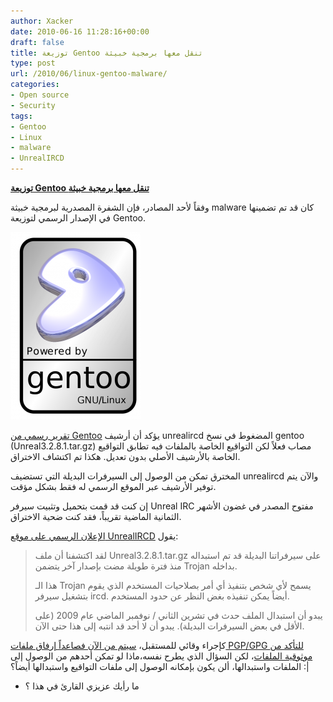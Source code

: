 ```yaml
---
author: Xacker
date: 2010-06-16 11:28:16+00:00
draft: false
title: توزيعة Gentoo تنقل معها برمجية خبيثة
type: post
url: /2010/06/linux-gentoo-malware/
categories:
- Open source
- Security
tags:
- Gentoo
- Linux
- malware
- UnrealIRCD
---
```


[**توزيعة Gentoo تنقل معها برمجية خبيثة**](https://www.it-scoop.com/2010/06/linux-gentoo-malware/)




وفقاً لأحد المصادر، فإن الشفرة المصدرية لبرمجية خبيثة malware كان قد تم تضمينها في الإصدار الرسمي لتوزيعة Gentoo.




[![](gentoo-Linux-208x300.png)
](https://www.it-scoop.com/2010/06/linux-gentoo-malware/)





[تقرير رسمي من Gentoo](https://bugs.gentoo.org/show_bug.cgi?id=323691) يؤكد أن أرشيف unrealircd المضغوط في نسخ gentoo (Unreal3.2.8.1.tar.gz) مصاب فعلاً لكن التواقيع الخاصة بالملفات فيه تطابق التواقيع الخاصة بالأرشيف الأصلي بدون تعديل. هكذا تم اكتشاف الاختراق.

المخترق تمكن من الوصول إلى السيرفرات البديلة التي تستضيف unrealircd والآن يتم توفير الأرشيف عبر الموقع الرسمي له فقط بشكل مؤقت.

إن كنت قد قمت بتحميل وتثبيت سيرفر Unreal IRC مفتوح المصدر في غضون الأشهر الثمانية الماضية تقريباً، فقد كنت ضحية الاختراق.

[الإعلان الرسمي على موقع UnrealIRCD](http://forums.unrealircd.com/viewtopic.php?t=6562) يقول:


<blockquote>لقد اكتشفنا أن ملف Unreal3.2.8.1.tar.gz على سيرفراتنا البديلة قد تم استبداله منذ فترة طويلة مضت بإصدار آخر يتضمن Trojan بداخله.

هذا الـ Trojan يسمح لأي شخص بتنفيذ أي أمر بصلاحيات المستخدم الذي يقوم بتشغيل سيرفر ircd. أيضاً يمكن تنفيذه بغض النظر عن حدود المستخدم.

يبدو أن استبدال الملف حدث في تشرين الثاني / نوفمبر الماضي عام 2009 (على الأقل في بعض السيرفرات البديلة). يبدو أن لا أحد قد انتبه إلى هذا حتى الآن.</blockquote>


كإجراء وقائي للمستقبل، [سيتم من الآن فصاعداً إرفاق ملفات PGP/GPG للتأكد من موثوقية الملفات](http://forums.unrealircd.com/viewtopic.php?t=6563)، لكن السؤال الذي يطرح نفسه،ماذا لو تمكن أحدهم من الوصول إلى الملفات واستبدالها، ألن يكون بإمكانه الوصول إلى ملفات التواقيع واستبدالها أيضاً؟ :|

- ما رأيك عزيزي القارئ في هذا ؟
